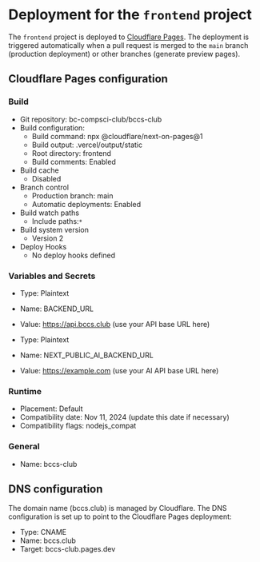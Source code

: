 # Deployment for the `frontend` project

The `frontend` project is deployed to [Cloudflare Pages](https://pages.cloudflare.com/). The deployment is triggered automatically when a pull request is merged to the `main` branch (production deployment) or other branches (generate preview pages).

## Cloudflare Pages configuration

### Build

- Git repository: bc-compsci-club/bccs-club
- Build configuration:
  - Build command: npx @cloudflare/next-on-pages@1
  - Build output: .vercel/output/static
  - Root directory: frontend
  - Build comments: Enabled
- Build cache
  - Disabled
- Branch control
  - Production branch: main
  - Automatic deployments: Enabled
- Build watch paths
  - Include paths:`*`
- Build system version
  - Version 2
- Deploy Hooks
  - No deploy hooks defined

### Variables and Secrets

- Type: Plaintext
- Name: BACKEND_URL
- Value: https://api.bccs.club (use your API base URL here)

- Type: Plaintext
- Name: NEXT_PUBLIC_AI_BACKEND_URL
- Value: https://example.com (use your AI API base URL here)

### Runtime

- Placement: Default
- Compatibility date: Nov 11, 2024 (update this date if necessary)
- Compatibility flags: nodejs_compat

### General

- Name: bccs-club


## DNS configuration

The domain name (bccs.club) is managed by Cloudflare. The DNS configuration is set up to point to the Cloudflare Pages deployment:

- Type: CNAME
- Name: bccs.club
- Target: bccs-club.pages.dev
